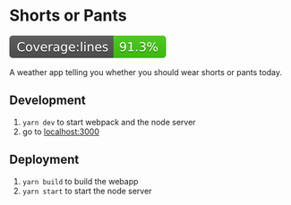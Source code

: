 # Shorts or Pants

![Coverage Badge](coverage/badge-lines.svg)

A weather app telling you whether you should wear shorts or pants today.

## Development

1. `yarn dev` to start webpack and the node server
2. go to [localhost:3000](http://localhost:8080)

## Deployment

1. `yarn build` to build the webapp
2. `yarn start` to start the node server

